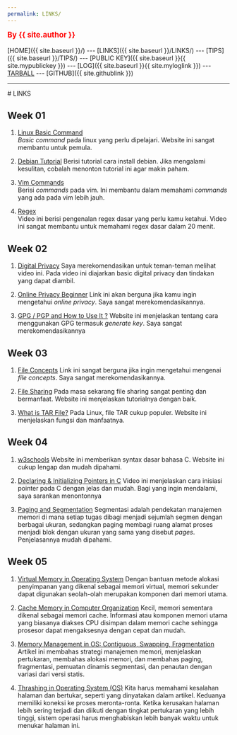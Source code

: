 ```yaml
---
permalink: LINKS/
---
```

<span style="color:red; font-weight:bold; font-size:larger;">By {{ site.author }}</span>
<br><br>
[HOME]({{ site.baseurl }}/) ---
[LINKS]({{ site.baseurl }}/LINKS/) ---
[TIPS]({{ site.baseurl }}/TIPS/) ---
[PUBLIC KEY]({{ site.baseurl }}{{ site.mypublickey }}) ---
[LOG]({{ site.baseurl }}{{ site.myloglink }}) ---
[TARBALL](SandBox/cbkadal.tar.xz) ---
[GITHUB]({{ site.githublink }})
<br>
<hr>
# LINKS

## Week 01
1. [Linux Basic Command ](https://linuxopsys.com/topics/basic-linux-commands)<br>
*Basic command* pada linux yang perlu dipelajari. Website ini sangat membantu untuk pemula.

2. [Debian Tutorial](https://www.youtube.com/watch?v=Bz6ObNexd5Q)
Berisi tutorial cara install debian. Jika mengalami kesulitan, cobalah menonton tutorial ini agar makin paham.

3. [Vim Commands](https://thevaluable.dev/vim-commands-beginner/)<br>
Berisi *commands* pada vim. Ini membantu dalam memahami *commands* yang ada pada vim lebih jauh.

4. [Regex](https://youtu.be/rhzKDrUiJVk)<br>
Video ini berisi pengenalan regex dasar yang perlu kamu ketahui. Video ini sangat membantu untuk memahami regex dasar dalam 20 menit.

## Week 02
1. [Digital Privacy](https://www.youtube.com/watch?v=u8_9AQYLSbo&feature=youtu.be)
Saya merekomendasikan untuk teman-teman melihat video ini. Pada video ini diajarkan basic digital privacy dan tindakan yang dapat diambil.

2. [Online Privacy Beginner](https://www.freecodecamp.org/news/the-beginners-guide-to-online-privacy-7149b33c4a3e/)
Link ini akan berguna jika kamu ingin mengetahui *online privacy*. Saya sangat merekomendasikannya.

3. [GPG / PGP and How to Use It ?](https://www.privex.io/articles/what-is-gpg)
Website ini menjelaskan tentang cara menggunakan GPG termasuk *generate key*. Saya sangat merekomendasikannya

## Week 03
1. [File Concepts](https://notesformsc.org/file-concepts/#:~:text=A%20file%20is%20named%20collection,by%20its%20owner%20or%20creator.)
Link ini sangat berguna jika ingin mengetahui mengenai *file concepts*. Saya sangat merekomendasikannya.

2. [File Sharing](https://www.techtarget.com/searchmobilecomputing/definition/file-sharing)
Pada masa sekarang file sharing sangat penting dan bermanfaat. Website ini menjelaskan tutorialnya dengan baik.


3. [What is TAR File?](https://www.lifewire.com/tar-file-2622386)
Pada Linux, file TAR cukup populer. Website ini menjelaskan fungsi dan manfaatnya.

## Week 04
1. [w3schools](https://www.w3schools.com/)
Website ini memberikan syntax dasar bahasa C. Website ini cukup lengap dan mudah dipahami.

2. [Declaring & Initializing Pointers in C](https://youtu.be/b3G9RjG4l2s)
Video ini menjelaskan cara inisiasi pointer pada C dengan jelas dan mudah. Bagi yang ingin mendalami, saya sarankan menontonnya

3. [Paging and Segmentation](https://www.enterprisestorageforum.com/hardware/paging-and-segmentation/)
Segmentasi adalah pendekatan manajemen memori di mana setiap tugas dibagi menjadi sejumlah segmen dengan berbagai ukuran, sedangkan paging membagi ruang alamat proses menjadi blok dengan ukuran yang sama yang disebut *pages*. Penjelasannya mudah dipahami.

## Week 05

1. [Virtual Memory in Operating System](https://www.geeksforgeeks.org/virtual-memory-in-operating-system/)
Dengan bantuan metode alokasi penyimpanan yang dikenal sebagai memori virtual, memori sekunder dapat digunakan seolah-olah merupakan komponen dari memori utama.

2. [Cache Memory in Computer Organization](https://www.geeksforgeeks.org/cache-memory-in-computer-organization/)
Kecil, memori sementara dikenal sebagai memori cache. Informasi atau komponen memori utama yang biasanya diakses CPU disimpan dalam memori cache sehingga prosesor dapat mengaksesnya dengan cepat dan mudah.

3. [Memory Management in OS: Contiguous, Swapping, Fragmentation](https://www.guru99.com/os-memory-management.html)
Artikel ini membahas strategi manajemen memori, menjelaskan pertukaran, membahas alokasi memori, dan membahas paging, fragmentasi, pemuatan dinamis segmentasi, dan penautan dengan variasi dari versi statis.

4. [Thrashing in Operating System (OS)](https://www.thecrazyprogrammer.com/2019/02/thrashing-in-operating-system-os.html)
Kita harus memahami kesalahan halaman dan bertukar, seperti yang dinyatakan dalam artikel. Keduanya memiliki koneksi ke proses meronta-ronta. Ketika kerusakan halaman lebih sering terjadi dan diikuti dengan tingkat pertukaran yang lebih tinggi, sistem operasi harus menghabiskan lebih banyak waktu untuk menukar halaman ini.

